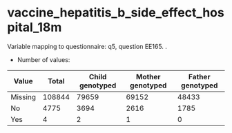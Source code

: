 # vaccine_hepatitis_b_side_effect_hospital_18m
Variable mapping to questionnaire: q5, question EE165.
.
- Number of values:

| Value | Total | Child genotyped | Mother genotyped | Father genotyped |
| ----- | ----- | --------------- | ---------------- | ---------------- |
| Missing | 108844 | 79659 | 69152 | 48433 |
| No | 4775 | 3694 | 2616 |1785 |
| Yes | 4 | 2 | 1 |0 |



